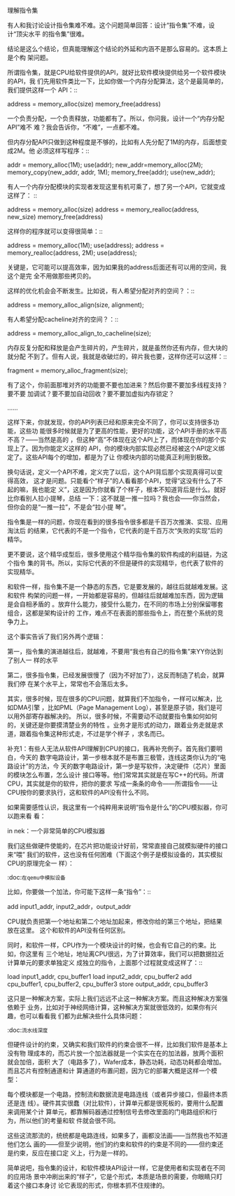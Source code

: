     
理解指令集

有人和我讨论设计指令集难不难。这个问题简单回答：设计“指令集”不难，设计“顶尖水平
的指令集”很难。

结论是这么个结论，但真能理解这个结论的外延和内涵不是那么容易的。这本质上是个构
架问题。

所谓指令集，就是CPU给软件提供的API，就好比软件模块提供给另一个软件模块的API，我
们先用软件类比一下，比如你做一个内存分配算法，这个是最简单的，我们提供这样一个
API：::

  address = memory_alloc(size)
  memory_free(address)

一个负责分配，一个负责释放，功能都有了。所以，你问我，设计一个“内存分配API”难不
难？我会告诉你，“不难”，一点都不难。

但内存分配API只做到这种程度是不够的，比如有人先分配了1M的内存，后面想变成2M。他
必须这样写程序：::

  addr = memory_alloc(1M);
  use(addr);
  new_addr=memory_alloc(2M);
  memory_copy(new_addr, addr, 1M);
  memory_free(addr);
  use(new_addr);

有人一个内存分配模块的实现者发现这里有机可乘了，想了另一个API，它就变成这样了：
::

  address = memory_alloc(size)
  address = memory_realloc(address, new_size)
  memory_free(address)

这样你的程序就可以变得很简单：::

  address = memory_alloc(1M);
  use(address);
  address = memory_realloc(address, 2M);
  use(address);

关键是，它可能可以提高效率，因为如果我的address后面还有可以用的空间，我这个是完
全不用做那些拷贝的。

这样的优化机会会不断发生。比如说，有人希望分配对齐的空间？：::

  address = memory_alloc_align(size, alignment);

有人希望分配cacheline对齐的空间？：::

  address = memory_alloc_align_to_cacheline(size);

内存反复分配和释放是会产生碎片的，产生碎片，就是虽然你还有内存，但大块的就分配
不到了。但有人说，我就是收破烂的，碎片我也要，这样你还可以这样：::

  fragment = memory_alloc_fragment(size);

有了这个，你前面那堆对齐的功能要不要也加进来？然后你要不要加多线程支持？要不要
加调试？要不要加自动回收？要不要加虚拟内存锁定？

……

这样下来，你就发现，你的API列表已经和原来完全不同了，你可以支持很多功能，这些功
能很多时候就是为了更高的性能，更好的功能，这个API手册的水平高不高？——当然是高的
，但这种“高”不体现在这个API上了，而体现在你的那个实现上了。因为你能定义这样的
API，你的模块内部实现必然已经被这个API定义绑定了。这些API每个的增加，都是为了让
你模块内部的功能真正利用到极致。

换句话说，定义一个API不难，定义完了以后，这个API背后那个实现真得可以变得高效，
这才是问题。只能看个“样子”的人看看那个API，觉得“这没有什么了不起的嘛，我也能定
义”，这是因为你就看了个样子，根本不知道背后是什么。就好比你看别人拉小提琴，总结
一下：这不就是一推一拉吗？我也会——你当然会，但你会的是“一推一拉”，不是会“拉小提
琴”。

指令集是一样的问题，你现在看到的很多指令很多都是千百万次推演、实现、应用淘汰后
的结果，它代表的不是一个指令，它代表的是千百万次“失败的实现”后的精华。

更不要说，这个精华成型后，很多使用这个精华指令集的软件构成的利益链，为这个指令
集的背书。所以，实际它代表的不但是硬件的实现精华，也代表了软件的实现精华。

和软件一样，指令集不是一个静态的东西，它是要发展的，越往后就越难发展。这和软件
构架的问题一样，一开始都是容易的，但越往后就越难加东西，因为逻辑是会自相矛盾的
。放弃什么能力，接受什么能力，在不同的市场上分别保留哪套组合，这都是架构设计的
工作，难点不在表面的那些指令上，而在整个系统的竞争力上。

这个事实告诉了我们另外两个逻辑：

第一，指令集的演进越往后，就越难，不要用“我也有自己的指令集”来YY你达到了别人一
样的水平

第二，很多指令集，已经发展很慢了（因为不好加了），这反而制造了机会，就算我们停
在某个水平上，常常也不会落后太多。

其实，很多时候，现在很多的CPU问题，就算我们不加指令，一样可以解决，比如DMA引擎
，比如PML（Page Management Log），甚至是原子锁，我们是可以用外部寄存器解决的。
所以，很多时候，不需要动不动就要指令集如何如何的，关键还是你要摸清楚业务的特性
。业务才是形式的动力，跟着业务走就是求道，跟着指令集这种形式走，不过是学个样子
，求名而已。
  
补充1：有些人无法从软件API理解到CPU的接口，我再补充例子。首先我们要明白，今天的
数字电路设计，第一步根本就不是布置三极管，连线这类你认为的“电路设计”的方法，今
天的数字电路设计，第一步是写软件，决定硬件（芯片）里面的模块怎么布置，怎么设计
接口等等。他们常常其实就是在写C++的代码。所谓CPU，其实就是你的软件，把你的要求
写成一条条的命令——所谓指令——让CPU按你的要求执行，这和软件的API没有什么不同。

如果需要感性认识，我这里有一个纯粹用来说明“指令是什么”的CPU模拟器，你可以跑来看
看：

  in nek：一个非常简单的CPU模拟器

我们这些做硬件使能的，在芯片把功能设计好前，常常直接自己就模拟硬件的接口来“喂”
我们的软件，这也没有任何困难（下面这个例子是模拟设备的，其实模拟CPU的原理完全一
样）：

  :doc:`在qemu中模拟设备`

比如，你要做一个加法，你可能下这样一条“指令”：::

  add input1_addr, input2_addr，output_addr

CPU就负责把第一个地址和第二个地址加起来，修改你给的第三个地址，把结果放在这里。
这个和软件的API没有任何区别。

同时，和软件一样，CPU作为一个模块设计的时候，也会有它自己的约束。比如，你这里有
三个地址，地址离CPU很远，为了计算效率，我们可以把数据拉近计算单元的要求单独定义
成独立的指令，上面那个过程就变成这样了：::

  load input1_addr, cpu_buffer1
  load input2_addr, cpu_buffer2
  add cpu_buffer1, cpu_buffer2, cpu_buffer3
  store output_addr, cpu_buffer3

这只是一种解决方案，实际上我们远远不止这一种解决方案。而且这种解决方案强依赖于
业务，比如对于神经网络计算，这种解决方案就很低效的，如果你有兴趣，也可以看看我
们都为此解决些什么具体问题：

  :doc:`流水线深度`

但硬件设计的约束，又确实和我们软件的约束会很不一样，比如我们软件是基本上没有物
理成本的，而芯片放一个加法器就是一个实实在在的加法器，放两个面积就会加倍，面积
大了（电路多了），Wafer成本，静态功耗，动态功耗都会增加。而且芯片有控制通道和计
算通道的布置问题，因为它的部署大概是这样一个模型：

每个模块都是一个电路，控制流和数据流是电路连线（或者异步接口，但最终本质还是连
线）。硬件其实很蠢（对比软件），计算单元都是很死板的，要用什么配置来调用某个计
算单元，都靠解码器通过控制信号去修改里面的门电路组织和行为，所以他们的考量和软
件就会很不同。

这些这流那流的，统统都是电路连线，如果多了，画都没法画——当然我也不知道他们怎么
画的——但至少说明，他们的约束和软件的约束是不同的——但约束还是约束，反应在接口定
义上，行为是一样的。

简单说吧，指令集的设计，和软件模块API设计一样，它是使用者和实现者在不同的应用场
景中冲刷出来的“样子”，它是个形式，本质是场景的需要，你眼睛只盯着这个接口本身讨
论它表现的形式，你根本抓不住规律的。

